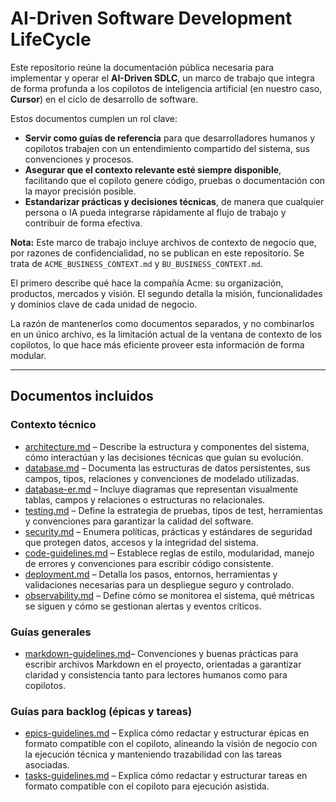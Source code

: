 # AI-Driven Software Development LifeCycle

Este repositorio reúne la documentación pública necesaria para implementar y operar el **AI-Driven
SDLC**, un marco de trabajo que integra de forma profunda a los copilotos de inteligencia artificial
(en nuestro caso, **Cursor**) en el ciclo de desarrollo de software.

Estos documentos cumplen un rol clave:

- **Servir como guías de referencia** para que desarrolladores humanos y copilotos trabajen con un
  entendimiento compartido del sistema, sus convenciones y procesos.
- **Asegurar que el contexto relevante esté siempre disponible**, facilitando que el copiloto genere
  código, pruebas o documentación con la mayor precisión posible.
- **Estandarizar prácticas y decisiones técnicas**, de manera que cualquier persona o IA pueda
  integrarse rápidamente al flujo de trabajo y contribuir de forma efectiva.

**Nota:** Este marco de trabajo incluye archivos de contexto de negocio que, por razones de
confidencialidad, no se publican en este repositorio. Se trata de `ACME_BUSINESS_CONTEXT.md` y
`BU_BUSINESS_CONTEXT.md`.

El primero describe qué hace la compañía Acme: su organización, productos, mercados y visión. El
segundo detalla la misión, funcionalidades y dominios clave de cada unidad de negocio.

La razón de mantenerlos como documentos separados, y no combinarlos en un único archivo, es la
limitación actual de la ventana de contexto de los copilotos, lo que hace más eficiente proveer esta
información de forma modular.

---

## Documentos incluidos

### Contexto técnico

- [architecture.md](architecture.md) – Describe la estructura y componentes del sistema, cómo
  interactúan y las decisiones técnicas que guían su evolución.
- [database.md](database.md) – Documenta las estructuras de datos persistentes, sus campos, tipos,
  relaciones y convenciones de modelado utilizadas.
- [database-er.md](database-er.md) – Incluye diagramas que representan visualmente tablas, campos y
  relaciones o estructuras no relacionales.
- [testing.md](testing.md) – Define la estrategia de pruebas, tipos de test, herramientas y
  convenciones para garantizar la calidad del software.
- [security.md](security.md) – Enumera políticas, prácticas y estándares de seguridad que protegen
  datos, accesos y la integridad del sistema.
- [code-guidelines.md](code-guidelines.md) – Establece reglas de estilo, modularidad, manejo de
  errores y convenciones para escribir código consistente.
- [deployment.md](deployment.md) – Detalla los pasos, entornos, herramientas y validaciones
  necesarias para un despliegue seguro y controlado.
- [observability.md](observability.md) – Define cómo se monitorea el sistema, qué métricas se siguen
  y cómo se gestionan alertas y eventos críticos.

### Guías generales

- [markdown-guidelines.md](markdown-guidelines.md)– Convenciones y buenas prácticas para escribir
  archivos Markdown en el proyecto, orientadas a garantizar claridad y consistencia tanto para
  lectores humanos como para copilotos.

### Guías para backlog (épicas y tareas)

- [epics-guidelines.md](epics-guidelines.md) – Explica cómo redactar y estructurar épicas en formato
  compatible con el copiloto, alineando la visión de negocio con la ejecución técnica y manteniendo
  trazabilidad con las tareas asociadas.
- [tasks-guidelines.md](tasks-guidelines.md) – Explica cómo redactar y estructurar tareas en formato
  compatible con el copiloto para ejecución asistida.
